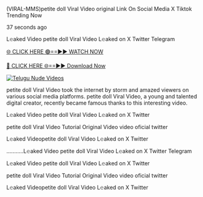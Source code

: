 (VIRAL-MMS)petite doll Viral Video original Link On Social Media X Tiktok Trending Now



37 seconds ago

L𝚎aked Video petite doll Viral Video L𝚎aked on X Twitter Telegram

[🌐 CLICK HERE 🟢==►► WATCH NOW](https://viral-xone.blogspot.com/2025/01/valovideo.html)

[🔴 CLICK HERE 🌐==►► Download Now](https://viral-xone.blogspot.com/2025/01/valovideo.html)

[![Telugu Nude Videos](https://i.imgur.com/dJHk4Zq.gif)](https://viral-xone.blogspot.com/2025/01/valovideo.html)

petite doll Viral Video took the internet by storm and amazed viewers on various social media platforms. petite doll Viral Video, a young and talented digital creator, recently became famous thanks to this interesting video.

L𝚎aked Video petite doll Viral Video L𝚎aked on X Twitter

petite doll Viral Video Tutorial Original Video video oficial twitter

L𝚎aked Videopetite doll Viral Video L𝚎aked on X Twitter

...........L𝚎aked Video petite doll Viral Video L𝚎aked on X Twitter Telegram

L𝚎aked Video petite doll Viral Video L𝚎aked on X Twitter

petite doll Viral Video Tutorial Original Video video oficial twitter

L𝚎aked Videopetite doll Viral Video L𝚎aked on X Twitter